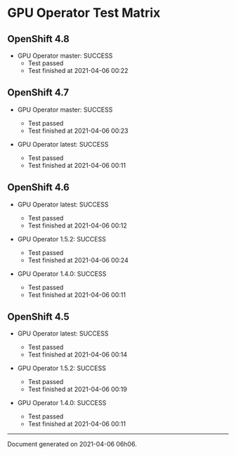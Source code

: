
GPU Operator Test Matrix
========================

OpenShift 4.8
-------------

* GPU Operator master: SUCCESS
  - Test passed
  - Test finished at 2021-04-06 00:22

OpenShift 4.7
-------------

* GPU Operator master: SUCCESS
  - Test passed
  - Test finished at 2021-04-06 00:23

* GPU Operator latest: SUCCESS
  - Test passed
  - Test finished at 2021-04-06 00:11

OpenShift 4.6
-------------

* GPU Operator latest: SUCCESS
  - Test passed
  - Test finished at 2021-04-06 00:12

* GPU Operator 1.5.2: SUCCESS
  - Test passed
  - Test finished at 2021-04-06 00:24

* GPU Operator 1.4.0: SUCCESS
  - Test passed
  - Test finished at 2021-04-06 00:11

OpenShift 4.5
-------------

* GPU Operator latest: SUCCESS
  - Test passed
  - Test finished at 2021-04-06 00:14

* GPU Operator 1.5.2: SUCCESS
  - Test passed
  - Test finished at 2021-04-06 00:19

* GPU Operator 1.4.0: SUCCESS
  - Test passed
  - Test finished at 2021-04-06 00:11


---
Document generated on 2021-04-06 06h06.
